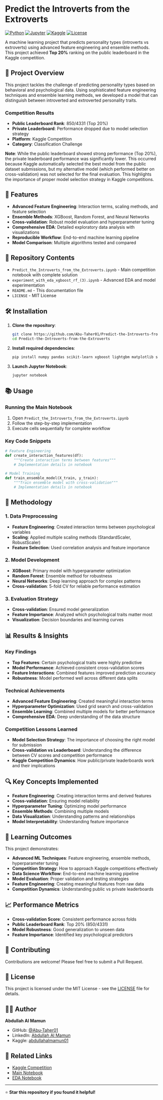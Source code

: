 # Predict the Introverts from the Extroverts

[![Python](https://img.shields.io/badge/Python-3.8+-blue.svg)](https://www.python.org/downloads/)
[![Jupyter](https://img.shields.io/badge/Jupyter-Notebook-orange.svg)](https://jupyter.org/)
[![Kaggle](https://img.shields.io/badge/Kaggle-Competition-20BEFF.svg)](https://www.kaggle.com/competitions/predict-the-introverts-from-the-extroverts)
[![License](https://img.shields.io/badge/License-MIT-green.svg)](LICENSE)

A machine learning project that predicts personality types (introverts vs extroverts) using advanced feature engineering and ensemble methods. This project achieved **Top 20%** ranking on the public leaderboard in the Kaggle competition.

## 🎯 Project Overview

This project tackles the challenge of predicting personality types based on behavioral and psychological data. Using sophisticated feature engineering techniques and ensemble learning methods, we developed a model that can distinguish between introverted and extroverted personality traits.

### Competition Results
- **Public Leaderboard Rank**: 850/4331 (Top 20%)
- **Private Leaderboard**: Performance dropped due to model selection strategy
- **Platform**: Kaggle Competition
- **Category**: Classification Challenge

**Note**: While the public leaderboard showed strong performance (Top 20%), the private leaderboard performance was significantly lower. This occurred because Kaggle automatically selected the best model from the public dataset submissions, but my alternative model (which performed better on cross-validation) was not selected for the final evaluation. This highlights the importance of proper model selection strategy in Kaggle competitions.

## 🚀 Features

- **Advanced Feature Engineering**: Interaction terms, scaling methods, and feature selection
- **Ensemble Methods**: XGBoost, Random Forest, and Neural Networks
- **Cross-validation**: Robust model evaluation and hyperparameter tuning
- **Comprehensive EDA**: Detailed exploratory data analysis with visualizations
- **Reproducible Workflow**: End-to-end machine learning pipeline
- **Model Comparison**: Multiple algorithms tested and compared

## 📁 Repository Contents

- `Predict_the_Introverts_from_the_Extroverts.ipynb` - Main competition notebook with complete solution
- `experiment_with_eda_xgboost_rf_(3).ipynb` - Advanced EDA and model experimentation
- `README.md` - This documentation file
- `LICENSE` - MIT License

## 🛠️ Installation

1. **Clone the repository**:
   ```bash
   git clone https://github.com/Abu-Taher01/Predict-the-Introverts-from-the-Extroverts.git
   cd Predict-the-Introverts-from-the-Extroverts
   ```

2. **Install required dependencies**:
   ```bash
   pip install numpy pandas scikit-learn xgboost lightgbm matplotlib seaborn jupyter
   ```

3. **Launch Jupyter Notebook**:
   ```bash
   jupyter notebook
   ```

## 📚 Usage

### Running the Main Notebook

1. Open `Predict_the_Introverts_from_the_Extroverts.ipynb`
2. Follow the step-by-step implementation
3. Execute cells sequentially for complete workflow

### Key Code Snippets

```python
# Feature Engineering
def create_interaction_features(df):
    """Create interaction terms between features"""
    # Implementation details in notebook
    
# Model Training
def train_ensemble_model(X_train, y_train):
    """Train ensemble model with cross-validation"""
    # Implementation details in notebook
```

## 🧠 Methodology

### 1. Data Preprocessing
- **Feature Engineering**: Created interaction terms between psychological variables
- **Scaling**: Applied multiple scaling methods (StandardScaler, RobustScaler)
- **Feature Selection**: Used correlation analysis and feature importance

### 2. Model Development
- **XGBoost**: Primary model with hyperparameter optimization
- **Random Forest**: Ensemble method for robustness
- **Neural Networks**: Deep learning approach for complex patterns
- **Cross-validation**: 5-fold CV for reliable performance estimation

### 3. Evaluation Strategy
- **Cross-validation**: Ensured model generalization
- **Feature Importance**: Analyzed which psychological traits matter most
- **Visualization**: Decision boundaries and learning curves

## 📊 Results & Insights

### Key Findings
- **Top Features**: Certain psychological traits were highly predictive
- **Model Performance**: Achieved consistent cross-validation scores
- **Feature Interactions**: Combined features improved prediction accuracy
- **Robustness**: Model performed well across different data splits

### Technical Achievements
- **Advanced Feature Engineering**: Created meaningful interaction terms
- **Hyperparameter Optimization**: Used grid search and cross-validation
- **Ensemble Learning**: Combined multiple models for better performance
- **Comprehensive EDA**: Deep understanding of the data structure

### Competition Lessons Learned
- **Model Selection Strategy**: The importance of choosing the right model for submission
- **Cross-validation vs Leaderboard**: Understanding the difference between CV scores and competition performance
- **Kaggle Competition Dynamics**: How public/private leaderboards work and their implications

## 🔍 Key Concepts Implemented

- **Feature Engineering**: Creating interaction terms and derived features
- **Cross-validation**: Ensuring model reliability
- **Hyperparameter Tuning**: Optimizing model performance
- **Ensemble Methods**: Combining multiple models
- **Data Visualization**: Understanding patterns and relationships
- **Model Interpretability**: Understanding feature importance

## 🎯 Learning Outcomes

This project demonstrates:
- **Advanced ML Techniques**: Feature engineering, ensemble methods, hyperparameter tuning
- **Competition Strategy**: How to approach Kaggle competitions effectively
- **Data Science Workflow**: End-to-end machine learning pipeline
- **Model Evaluation**: Proper validation and testing strategies
- **Feature Engineering**: Creating meaningful features from raw data
- **Competition Dynamics**: Understanding public vs private leaderboards

## 📈 Performance Metrics

- **Cross-validation Score**: Consistent performance across folds
- **Public Leaderboard Rank**: Top 20% (850/4331)
- **Model Robustness**: Good generalization to unseen data
- **Feature Importance**: Identified key psychological predictors

## 🤝 Contributing

Contributions are welcome! Please feel free to submit a Pull Request.

## 📄 License

This project is licensed under the MIT License - see the [LICENSE](LICENSE) file for details.

## 👨‍💻 Author

**Abdullah Al Mamun**
- GitHub: [@Abu-Taher01](https://github.com/Abu-Taher01)
- LinkedIn: [Abdullah Al Mamun](https://www.linkedin.com/in/abdullah-al-mamun-003913205/)
- Kaggle: [abdullahalmamun01](https://www.kaggle.com/abdullahalmamun01)

## 🔗 Related Links

- [Kaggle Competition](https://www.kaggle.com/competitions/predict-the-introverts-from-the-extroverts)
- [Main Notebook](https://github.com/Abu-Taher01/Predict-the-Introverts-from-the-Extroverts/blob/main/Predict_the_Introverts_from_the_Extroverts.ipynb)
- [EDA Notebook](https://github.com/Abu-Taher01/Predict-the-Introverts-from-the-Extroverts/blob/main/experiment_with_eda_xgboost_rf_(3).ipynb)

---

⭐ **Star this repository if you found it helpful!** 
